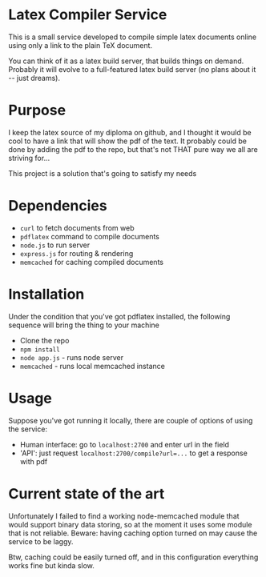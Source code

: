 # Latex Compiler Service

This is a small service developed to
compile simple latex documents online using only
a link to the plain TeX document.

You can think of it as a latex build server, that builds
things on demand. Probably it will evolve to a full-featured
latex build server (no plans about it -- just dreams).

# Purpose

I keep the latex source of my diploma on github, and I thought
it would be cool to have a link that will show the pdf of the text.
It probably could be done by adding the pdf to the repo, but that's not
THAT pure way we all are striving for...

This project is a solution that's going to satisfy my needs

# Dependencies

- `curl` to fetch documents from web
- `pdflatex` command to compile documents
- `node.js` to run server
- `express.js` for routing & rendering
- `memcached` for caching compiled documents

# Installation

Under the condition that you've got pdflatex installed, the following
sequence will bring the thing to your machine

* Clone the repo
* `npm install`
* `node app.js` - runs node server
* `memcached` - runs local memcached instance

# Usage

Suppose you've got running it locally, there are couple of options of using the
service:

* Human interface: go to `localhost:2700` and enter url in the field
* 'API': just request `localhost:2700/compile?url=...` to get a response with
  pdf

# Current state of the art

Unfortunately I failed to find a working node-memcached module that
would support binary data storing, so at the moment it uses some module that is
not reliable. Beware: having caching option turned on may cause the service to
be laggy.

Btw, caching could be easily turned off, and in this configuration everything
works fine but kinda slow.

